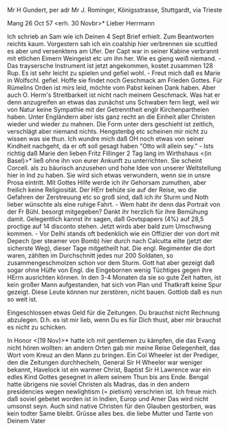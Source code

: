 Mr H Gundert, per adr Mr J. Rominger, Königsstrasse, Stuttgardt, via Trieste

 Mang 26 Oct 57
 <erh. 30 Novbr>*
Lieber Herrmann

Ich schrieb an Sam wie ich Deinen 4 Sept Brief erhielt. Zum Beantworten reichts kaum. Vorgestern sah ich ein coalship hier verbrennen sie scuttled es aber und versenktens am Ufer. Der Capt war in seiner Kabine verbrannt mit etlichen Eimern Weingeist etc um ihn her. Wie es gieng weiß niemand. - Das traysersche Instrument ist jetzt angekommen, kostet zusammen 128 Rup. Es ist sehr leicht zu spielen und gefiel wohl. - Freut mich daß es Marie in Wolfschl. gefiel. Hoffe sie findet noch Geschmack am Frieden Gottes. Für Rümelins Orden ist mirs leid, möchte vom Pabst keinen Dank haben. Aber auch O. Herm's Streitbarkeit ist nicht nach meinem Geschmack. Was hat er denn anzugreifen an etwas das zunächst uns Schwaben fern liegt, weil wir von Natur keine Sympathie mit der Getrenntheit englr Kirchenpartheien haben. Unter Engländern aber ists ganz recht an die Einheit aller Christen wieder und wieder zu mahnen. Die Form unter ders geschieht ist zeitlich, verschlägt aber niemand nichts. Hengstenbg etc scheinen mir nicht zu wissen was sie thun. Ich wundre mich daß OH noch etwas von seiner Kindheit nachgeht, da er oft soll gesagt haben "Otto will allein sey." - Ists richtig daß Marie den lieben Fritz Fillinger 2 Tag lang im Wirthshaus <(in Basel)>* ließ ohne ihn von eurer Ankunft zu unterrichten. Sie scheint Corcell. als zu bäurisch anzusehen und hohe Idee von unserer Weltstellung hier in Ind zu haben. Sie wird sich etwas verwundern, wenn sie in unsre Prosa eintritt. Mit Gottes Hilfe werde ich ihr Gehorsam zumuthen, aber freilich keine Religiosität. Der HErr behüte sie auf der Reise, wo die Gefahren der Zerstreuung etc so groß sind, daß ich ihr Sturm und Noth lieber wünschte als eine ruhige Fahrt. - Wem habt ihr denn das Portrait von der Fr Bühl. besorgt mitgegeben? Dankt ihr herzlich für ihre Bemühung damit. Gelegentlich kannst ihr sagen, daß Govtspapers (4%) auf 28,5 proctige auf 14 disconto stehen. Jetzt wirds aber bald zum Umschwung kommen. - Vor Delhi stands oft bedenklich wie ein Offizier der von dort mit Depech (per steamer von Bomb) hier durch nach Calcutta eilte (jetzt der sicherste Weg), dieser Tage mitgetheilt hat. Die engl. Regimenter die dort waren, zählten im Durchschnitt jedes nur 200 Soldaten, so zusammengeschmolzen schon vor dem Sturm. Gott hat aber gezeigt daß sogar ohne Hülfe von Engl. die Eingebornen wenig Tüchtiges gegen ihre HErrn ausrichten können. In den 3-4 Monaten da sie so gute Zeit hatten, ist kein großer Mann aufgestanden, hat sich von Plan und Thatkraft keine Spur gezeigt. Diese Leute können nur zerstören, nicht bauen. Gottlob daß es nun so weit ist.

Eingeschlossen etwas Geld für die Zeitungen. Du brauchst nicht Rechnung abzulegen. D.h. es ist mir lieb, wenn Du es für Dich thust, aber mir brauchst es nicht zu schicken.

In Honor <(19 Nov)>* hatte ich mit gentlemen zu kämpfen, die das Evang nicht hören wollten: an andern Orten gab mir meine Reise Gelegenheit, das Wort vom Kreuz an den Mann zu bringen. Ein Col Wheeler ist der Prediger, den die Zeitungen durchhecheln, General Sir H Wheeler war weniger bekannt, Havelock ist ein warmer Christ, Baptist Sir H Lawrence war ein edles Kind Gottes gesegnet in allem seinem Thun bis ans Ende. Bengal hatte übrigens nie soviel Christen als Madras, das in den andern presidencies wegen newlightism (= pietism) verschrien ist. Ich freue mich daß soviel gebetet worden ist in Indien, Europ und Amer Das wird nicht umsonst seyn. Auch sind native Christen für den Glauben gestorben, was kein todter Same bleibt. Grüsse alles bes. die liebe Mutter und Tante
 von Deinem Vater

